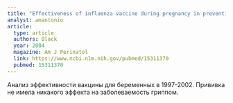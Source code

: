 ```yaml
---
title: "Effectiveness of influenza vaccine during pregnancy in preventing hospitalizations and outpatient visits for respiratory illness in pregnant women and their infants"
analyst: amantonio
article:
  type: article
  authors: Black
  year: 2004
  magazine: Am J Perinatol
  link: https://www.ncbi.nlm.nih.gov/pubmed/15311370
  pubmed: 15311370
---
```


Анализ эффективности вакцины для беременных в 1997-2002. Прививка не имела никакого эффекта на заболеваемость гриппом.
